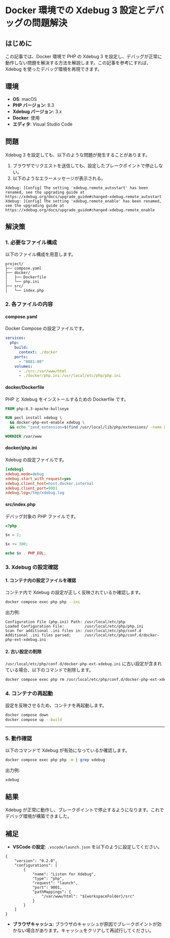 # Docker 環境での Xdebug 3 設定とデバッグの問題解決

## はじめに
この記事では、Docker 環境で PHP の Xdebug 3 を設定し、デバッグが正常に動作しない問題を解決する方法を解説します。この記事を参考にすれば、Xdebug を使ったデバッグ環境を再現できます。

## 環境
- **OS**: macOS
- **PHP バージョン**: 8.3
- **Xdebug バージョン**: 3.x
- **Docker**: 使用
- **エディタ**: Visual Studio Code

## 問題
Xdebug 3 を設定しても、以下のような問題が発生することがあります。

1. ブラウザでリクエストを送信しても、設定したブレークポイントで停止しない。
2. 以下のようなエラーメッセージが表示される。

```
Xdebug: [Config] The setting 'xdebug.remote_autostart' has been renamed, see the upgrading guide at https://xdebug.org/docs/upgrade_guide#changed-xdebug.remote_autostart
Xdebug: [Config] The setting 'xdebug.remote_enable' has been renamed, see the upgrading guide at https://xdebug.org/docs/upgrade_guide#changed-xdebug.remote_enable
```

## 解決策

### 1. 必要なファイル構成
以下のファイル構成を用意します。

```
project/
├── compose.yaml
├── docker/
│   ├── Dockerfile
│   └── php.ini
├── src/
│   └── index.php
```

### 2. 各ファイルの内容

#### **compose.yaml**
Docker Compose の設定ファイルです。

```yaml
services:
  php:
    build:
      context: ./docker
    ports:
      - "8081:80"
    volumes:
      - ./src:/var/www/html
      - ./docker/php.ini:/usr/local/etc/php/php.ini
```

#### **docker/Dockerfile**
PHP と Xdebug をインストールするための Dockerfile です。

```dockerfile
FROM php:8.3-apache-bullseye

RUN pecl install xdebug \
  && docker-php-ext-enable xdebug \
  && echo "zend_extension=$(find /usr/local/lib/php/extensions/ -name xdebug.so)" > /usr/local/etc/php/conf.d/xdebug.ini

WORKDIR /var/www
```

#### **docker/php.ini**
Xdebug の設定ファイルです。

```ini
[xdebug]
xdebug.mode=debug
xdebug.start_with_request=yes
xdebug.client_host=host.docker.internal
xdebug.client_port=9001
xdebug.log=/tmp/xdebug.log
```

#### **src/index.php**
デバッグ対象の PHP ファイルです。

```php
<?php 

$x = 2;

$x += 300;

echo $x . PHP_EOL;
```

### 3. Xdebug の設定確認

#### **1. コンテナ内の設定ファイルを確認**
コンテナ内で Xdebug の設定が正しく反映されているか確認します。

```bash
docker compose exec php php --ini
```

出力例:
```
Configuration File (php.ini) Path: /usr/local/etc/php
Loaded Configuration File:         /usr/local/etc/php/php.ini
Scan for additional .ini files in: /usr/local/etc/php/conf.d
Additional .ini files parsed:      /usr/local/etc/php/conf.d/docker-php-ext-xdebug.ini
```

#### **2. 古い設定の削除**
`/usr/local/etc/php/conf.d/docker-php-ext-xdebug.ini` に古い設定が含まれている場合、以下のコマンドで削除します。

```bash
docker compose exec php rm /usr/local/etc/php/conf.d/docker-php-ext-xdebug.ini
```

### 4. コンテナの再起動
設定を反映させるため、コンテナを再起動します。

```bash
docker compose down
docker compose up --build
```

---

### 5. 動作確認
以下のコマンドで Xdebug が有効になっているか確認します。

```bash
docker compose exec php php -m | grep xdebug
```

出力例:
```
xdebug
```

## 結果
Xdebug が正常に動作し、ブレークポイントで停止するようになります。これでデバッグ環境が構築できました。

## 補足
- **VSCode の設定**: `.vscode/launch.json` を以下のように設定してください。

```jsonc
{
    "version": "0.2.0",
    "configurations": [
        {
            "name": "Listen for Xdebug",
            "type": "php",
            "request": "launch",
            "port": 9001,
            "pathMappings": {
                "/var/www/html": "${workspaceFolder}/src"
            }
        }
    ]
}
```

- **ブラウザキャッシュ**: ブラウザのキャッシュが原因でブレークポイントが効かない場合があります。キャッシュをクリアして再試行してください。
